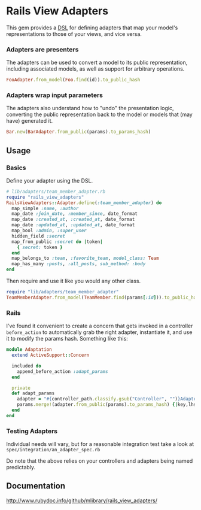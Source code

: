 # Rails View Adapters

This gem provides a 
[DSL](http://www.rubydoc.info/github/mlibrary/rails_view_adapters/master/RailsViewAdapters/DefinitionProxy)
for defining adapters that map your model's 
representations to those of your views, and vice versa.  

### Adapters are presenters

The adapters can be used to convert a model to its public representation,
including associated models, as well as support for arbitrary operations.

```ruby
FooAdapter.from_model(Foo.find(id)).to_public_hash
```

### Adapters wrap input parameters

The adapters also understand how to "undo" the presentation logic,
converting the public representation back to the model or models 
that (may have) generated it.

```ruby
Bar.new(BarAdapter.from_public(params).to_params_hash)
```

## Usage

### Basics 

Define your adapter using the DSL.

```ruby
# lib/adapters/team_member_adapter.rb
require "rails_view_adapters"
RailsViewAdapters::Adapter.define(:team_member_adapter) do
  map_simple :name, :author
  map_date :join_date, :member_since, date_format
  map_date :created_at, :created_at, date_format
  map_date :updated_at, :updated_at, date_format
  map_bool :admin, :super_user
  hidden_field :secret
  map_from_public :secret do |token|
    { secret: token }
  end
  map_belongs_to :team, :favorite_team, model_class: Team
  map_has_many :posts, :all_posts, sub_method: :body
end
```

Then require and use it like you would any other class.

```ruby
require "lib/adapters/team_member_adapter"
TeamMemberAdapter.from_model(TeamMember.find(params[:id])).to_public_hash
```

### Rails

I've found it convenient to create a concern that gets invoked in a controller
`before_action` to automatically grab the right adapter, instantiate it, and use
it to modify the params hash.  Something like this:

```ruby
module Adaptation
  extend ActiveSupport::Concern

  included do
    append_before_action :adapt_params
  end

  private
  def adapt_params
    adapter = "#{controller_path.classify.gsub("Controller", "")}Adapter".constantize
    params.merge!(adapter.from_public(params).to_params_hash) {|key,lhs,rhs| rhs}
  end
end
```

### Testing Adapters

Individual needs will vary, but for a reasonable integration test take a look at 
`spec/integration/an_adapter_spec.rb`

Do note that the above relies on your controllers and adapters being named predictably.

## Documentation
http://www.rubydoc.info/github/mlibrary/rails_view_adapters/